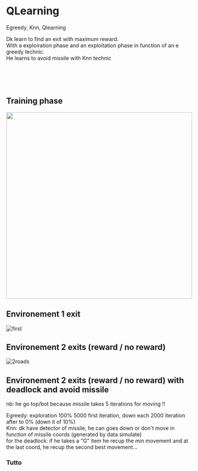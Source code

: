 # QLearning
Egreedy, Knn, Qlearning

Dk learn to find an exit with maximum reward. <br>
With a exploiration phase and an exploitation phase in function of an e greedy technic. <br>
He learns to avoid missile with Knn technic

<br><br><br>

<h2>Training phase</h2>

<img src = "https://user-images.githubusercontent.com/54853371/87985308-a601b600-cadb-11ea-9b60-d81692611533.gif" width=500>

<h2>Environement 1 exit</h2>

![first](https://user-images.githubusercontent.com/54853371/87985050-42778880-cadb-11ea-8932-d13b674e1e36.gif)


<h2>Environement 2 exits (reward / no reward)</h2>

![2roads](https://user-images.githubusercontent.com/54853371/87985189-7783db00-cadb-11ea-9f66-09d737741513.gif)

<h2>Environement 2 exits (reward / no reward) with deadlock and avoid missile</h2>





nb: he go top/bot because missile takes 5 iterations for moving !!


Egreedy: exploration 100% 5000 first iteration, down each 2000 iteration after to 0% (down it of 10%) <br>
Knn: dk have detector of missile, he can goes down or don't move in function of missile coords (generated by data simulate)<br>
for the deadlock: if he takes a "G" item he recup the min movement and at the last coord, he recup the second best movement...




<h3>Tutto</h3>
